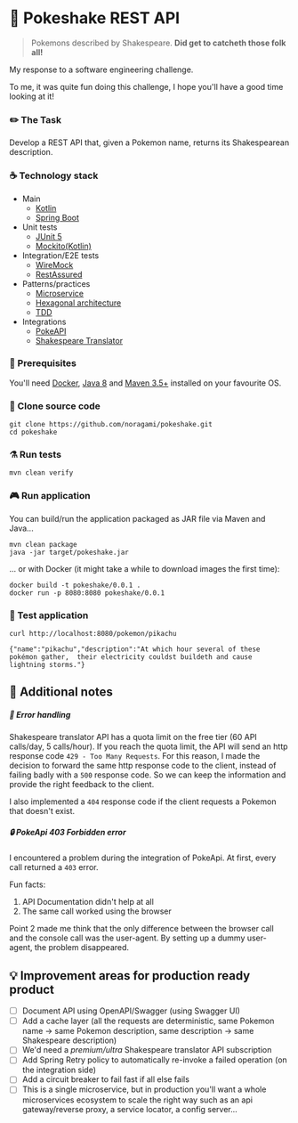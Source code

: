 # :whale: Pokeshake REST API
> Pokemons described by Shakespeare. **Did get to catcheth those folk all!**

My response to a software engineering challenge. 

To me, it was quite fun doing this challenge, I hope you'll have a good time looking at it!

### :pencil2: The Task

Develop a REST API that, given a Pokemon name, returns its Shakespearean description.

### :coffee: Technology stack

* Main 
    * [Kotlin](https://kotlinlang.org/)
    * [Spring Boot](https://spring.io/projects/spring-boot)
* Unit tests
    * [JUnit 5](https://junit.org/junit5/)
    * [Mockito(Kotlin)](https://github.com/mockito/mockito-kotlin)
* Integration/E2E tests
    * [WireMock](http://wiremock.org/)
    * [RestAssured](https://rest-assured.io/)
* Patterns/practices
    * [Microservice](https://en.wikipedia.org/wiki/Microservices)
    * [Hexagonal architecture](https://en.wikipedia.org/wiki/Hexagonal_architecture_(software))
    * [TDD](https://en.wikipedia.org/wiki/Test-driven_development)
* Integrations
    * [PokeAPI](https://pokeapi.co/)
    * [Shakespeare Translator](https://funtranslations.com/api/shakespeare)

### :toolbox: Prerequisites

You'll need [Docker](https://www.docker.com/), [Java 8](https://www.java.com/en/download/) and [Maven 3.5+](https://maven.apache.org/download.cgi) installed on your favourite OS.

### :link: Clone source code

```
git clone https://github.com/noragami/pokeshake.git
cd pokeshake
```

### :alembic: Run tests

```
mvn clean verify
```

### :video_game: Run application
You can build/run the application packaged as JAR file via Maven and Java...

```
mvn clean package
java -jar target/pokeshake.jar
```

... or with Docker (it might take a while to download images the first time):

```
docker build -t pokeshake/0.0.1 .
docker run -p 8080:8080 pokeshake/0.0.1
```

### :hammer: Test application
```
curl http://localhost:8080/pokemon/pikachu

{"name":"pikachu","description":"At which hour several of these pokémon gather,  their electricity couldst buildeth and cause lightning storms."}
```

## :memo: Additional notes

##### :bug: Error handling
Shakespeare translator API has a quota limit on the free tier (60 API calls/day, 5 calls/hour).
If you reach the quota limit, the API will send an http response code `429 - Too Many Requests`.
For this reason, I made the decision to forward the same http response code to the client,
instead of failing badly with a `500` response code. So we can keep the information and provide the right feedback to the client.

I also implemented a `404` response code if the client requests a Pokemon that doesn't exist.

##### :lock: PokeApi 403 Forbidden error
I encountered a problem during the integration of PokeApi. At first, every call returned a `403` error.

Fun facts:
 1. API Documentation didn't help at all
 2. The same call worked using the browser

Point 2 made me think that the only difference between the browser call and the console call was the user-agent.
By setting up a dummy user-agent, the problem disappeared.

## :bulb: Improvement areas for production ready product

- [ ] Document API using OpenAPI/Swagger (using Swagger UI)
- [ ] Add a cache layer (all the requests are deterministic, same Pokemon name -> same Pokemon description, same description -> same Shakespeare description)
- [ ] We'd need a *premium/ultra*  Shakespeare translator API subscription
- [ ] Add Spring Retry policy to automatically re-invoke a failed operation (on the integration side)
- [ ] Add a circuit breaker to fail fast if all else fails
- [ ] This is a single microservice, but in production you'll want a whole microservices ecosystem to scale the right way such as an api gateway/reverse proxy, a service locator, a config server...